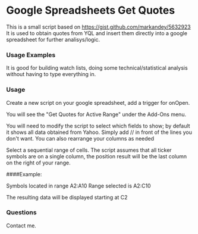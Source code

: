 Google Spreadsheets Get Quotes
==============================

This is a small script based on https://gist.github.com/markandey/5632923
It is used to obtain quotes from YQL and insert them directly into a google spreadsheet for further analisys/logic.

### Usage Examples
It is good for building watch lists, doing some technical/statistical analysis without having to type everything in.

### Usage

Create a new script on your google spreadsheet, add a trigger for onOpen.

You will see the "Get Quotes for Active Range" under the Add-Ons menu.

You will need to modify the script to select which fields to show; by default it shows all data obtained from Yahoo. Simply add // in front of the lines you don't want.
You can also rearrange your columns as needed

Select a sequential range of cells.
The script assumes that all ticker symbols are on a single column, the position result will be the last column on the right of your range.


####Example:

Symbols located in range A2:A10
Range selected is A2:C10

The resulting data will be displayed starting at C2

### Questions

Contact me.


